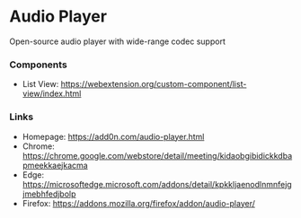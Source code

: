 # Audio Player
Open-source audio player with wide-range codec support

### Components

  * List View: https://webextension.org/custom-component/list-view/index.html

### Links

  * Homepage: https://add0n.com/audio-player.html
  * Chrome: https://chrome.google.com/webstore/detail/meeting/kidaobgibidickkdbapmeekkaejkacma
  * Edge: https://microsoftedge.microsoft.com/addons/detail/kpkkljaenodlnmnfejgjmebhfedjbolp
  * Firefox: https://addons.mozilla.org/firefox/addon/audio-player/
